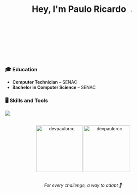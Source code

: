 <h1 align="center">Hey, I'm Paulo Ricardo <img src="https://github.com/TheDudeThatCode/TheDudeThatCode/raw/master/Assets/Hi.gif" width="4%"></h1>

### 🎓 **Education**

- **Computer Technician** – SENAC  
- **Bachelor in Computer Science** – SENAC

###

###


### 🖥️ **Skills and Tools**

<p align="left">
    <img src="https://skillicons.dev/icons?i=js,typescript,nodejs,nest,vue,nuxt,php,laravel,mysql,mongodb,docker,git,postman,vscode" />
</p>

<br clear="both">

<div align="center">
  <img height="150" src="https://github-readme-stats.vercel.app/api/top-langs?username=devpaulorcc&show_icons=true&locale=en&layout=compact&theme=swift&hide=html,css" alt="devpaulorcc" />
  <img height="150" src="https://github-readme-streak-stats.herokuapp.com/?user=devpaulorcc&theme=swift" alt="devpaulorcc" />
</div>

<br>

<p align="center">
  <em>
    For every challenge, a way to adapt 🚀
  </em>
</p>

